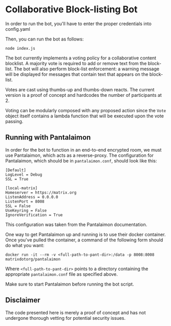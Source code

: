 # Collaborative Block-listing Bot
In order to run the bot, you'll have to enter the
proper credentials into config.yaml

Then, you can run the bot as follows:
```
node index.js
```

The bot currently implements a voting policy for a collaborative content
blocklist. A majority vote is required to add or remove text from the
block-list. The bot will also perform block-list enforcement: a warning
message will be displayed for messages that contain text that appears on
the block-list.

Votes are cast using
thumbs-up and thumbs-down reacts. The current version is a proof of concept
and hardcodes the number of participants at 2.

Voting can be modularly composed with any proposed action since the `Vote`
object itself contains a lambda function that will be executed upon the
vote passing.

## Running with Pantalaimon
In order for the bot to function in an end-to-end encrypted room, we must
use Pantalaimon, which acts as a reverse-proxy. The configuration for
Pantalaimon, which should be in `pantalaimon.conf`, should look like this:

```
[Default]
LogLevel = Debug
SSL = True

[local-matrix]
Homeserver = https://matrix.org
ListenAddress = 0.0.0.0
ListenPort = 8008
SSL = False
UseKeyring = False
IgnoreVerification = True
```

This configuration was taken from the Pantalaimon documentation.

One way to get Pantalaimon up and running is to use their docker container.
Once you've pulled the container, a command of the following form should do
what you want:

```
docker run -it --rm -v <full-path-to-pant-dir>:/data -p 8008:8008 matrixdotorg/pantalaimon
```

Where `<full-path-to-pant-dir>` points to a directory containing the appropriate
`pantalaimon.conf` file as specified above.

Make sure to start Pantalaimon before running the bot script.

## Disclaimer
The code presented here is merely a proof of concept and has not undergone
thorough vetting for potential security issues.
